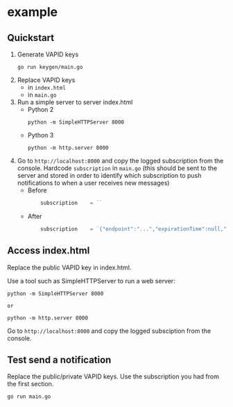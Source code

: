 # example

## Quickstart

1. Generate VAPID keys
    ```
    go run keygen/main.go
    ```
1. Replace VAPID keys
   -  in `index.html`
   -  in `main.go`
1. Run a simple server to server index.html
   - Python 2
        ```
        python -m SimpleHTTPServer 8000
        ```
   - Python 3
        ```
        python -m http.server 8000
        ```
1. Go to `http://localhost:8000` and copy the logged subscription from the console. Hardcode `subscription` in `main.go` (this should be sent to the server and stored in order to identify which subscription to push notifications to when a user receives new messages)
   - Before
        ```go
            subscription    = ``
        ```
   - After
        ```go
            subscription    = `{"endpoint":"...","expirationTime":null,"keys":{"p256dh":"...","auth":"..."}}`
        ```


### 

## Access index.html

Replace the public VAPID key in index.html.

Use a tool such as SimpleHTTPServer to run a web server:

```
python -m SimpleHTTPServer 8000

or

python -m http.server 8000
```

Go to `http://localhost:8000` and copy the logged subsciption from the console.

## Test send a notification

Replace the public/private VAPID keys. Use the subscription you had from the first section.

```bash
go run main.go
```
